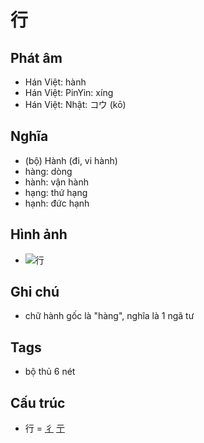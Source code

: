 # 行

## Phát âm
* Hán Việt: hành
* Hán Việt: PinYin: xíng
* Hán Việt: Nhật: コウ (kō)

## Nghĩa
* (bộ) Hành (đi, vi hành)
* hàng: dòng
* hành: vận hành
* hạng: thứ hạng
* hạnh: đức hạnh

## Hình ảnh
* ![行](../img/行.png)

## Ghi chú
* chữ hành gốc là "hàng", nghĩa là 1 ngã tư

## Tags
* bộ thủ 6 nét

## Cấu trúc
* 行 = [彳](彳.md) [亍](亍.md)

<script>window.HANZI_FIELD='行';</script>